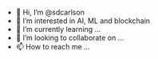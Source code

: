 - 👋 Hi, I’m @sdcarlson
- 👀 I’m interested in AI, ML and blockchain
- 🌱 I’m currently learning ...
- 💞️ I’m looking to collaborate on ...
- 📫 How to reach me ...

<!---
sdcarlson/sdcarlson is a ✨ special ✨ repository because its `README.md` (this file) appears on your GitHub profile.
You can click the Preview link to take a look at your changes.
--->
